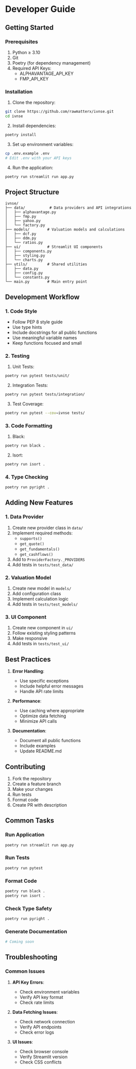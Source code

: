 # Developer Guide

## Getting Started

### Prerequisites

1. Python ≥ 3.10
2. Git
3. Poetry (for dependency management)
4. Required API Keys:
   - ALPHAVANTAGE_API_KEY
   - FMP_API_KEY

### Installation

1. Clone the repository:
```bash
git clone https://github.com/rawmatterx/ivnse.git
cd ivnse
```

2. Install dependencies:
```bash
poetry install
```

3. Set up environment variables:
```bash
cp .env.example .env
# Edit .env with your API keys
```

4. Run the application:
```bash
poetry run streamlit run app.py
```

## Project Structure

```
ivnse/
├── data/           # Data providers and API integrations
│   ├── alphavantage.py
│   ├── fmp.py
│   ├── yahoo.py
│   └── factory.py
├── models/        # Valuation models and calculations
│   ├── dcf.py
│   ├── ddm.py
│   └── ratios.py
├── ui/            # Streamlit UI components
│   ├── components.py
│   ├── styling.py
│   └── charts.py
├── utils/         # Shared utilities
│   ├── data.py
│   ├── config.py
│   └── constants.py
└── main.py        # Main entry point
```

## Development Workflow

### 1. Code Style

- Follow PEP 8 style guide
- Use type hints
- Include docstrings for all public functions
- Use meaningful variable names
- Keep functions focused and small

### 2. Testing

1. Unit Tests:
```bash
poetry run pytest tests/unit/
```

2. Integration Tests:
```bash
poetry run pytest tests/integration/
```

3. Test Coverage:
```bash
poetry run pytest --cov=ivnse tests/
```

### 3. Code Formatting

1. Black:
```bash
poetry run black .
```

2. Isort:
```bash
poetry run isort .
```

### 4. Type Checking

```bash
poetry run pyright .
```

## Adding New Features

### 1. Data Provider

1. Create new provider class in `data/`
2. Implement required methods:
   - `supports()`
   - `get_quote()`
   - `get_fundamentals()`
   - `get_cashflows()`
3. Add to `ProviderFactory._PROVIDERS`
4. Add tests in `tests/test_data/`

### 2. Valuation Model

1. Create new model in `models/`
2. Add configuration class
3. Implement calculation logic
4. Add tests in `tests/test_models/`

### 3. UI Component

1. Create new component in `ui/`
2. Follow existing styling patterns
3. Make responsive
4. Add tests in `tests/test_ui/`

## Best Practices

1. **Error Handling**:
   - Use specific exceptions
   - Include helpful error messages
   - Handle API rate limits

2. **Performance**:
   - Use caching where appropriate
   - Optimize data fetching
   - Minimize API calls

3. **Documentation**:
   - Document all public functions
   - Include examples
   - Update README.md

## Contributing

1. Fork the repository
2. Create a feature branch
3. Make your changes
4. Run tests
5. Format code
6. Create PR with description

## Common Tasks

### Run Application
```bash
poetry run streamlit run app.py
```

### Run Tests
```bash
poetry run pytest
```

### Format Code
```bash
poetry run black .
poetry run isort .
```

### Check Type Safety
```bash
poetry run pyright .
```

### Generate Documentation
```bash
# Coming soon
```

## Troubleshooting

### Common Issues

1. **API Key Errors**:
   - Check environment variables
   - Verify API key format
   - Check rate limits

2. **Data Fetching Issues**:
   - Check network connection
   - Verify API endpoints
   - Check error logs

3. **UI Issues**:
   - Check browser console
   - Verify Streamlit version
   - Check CSS conflicts
